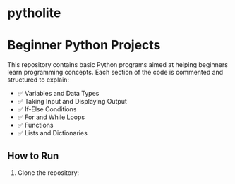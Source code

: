 # pytholite
# Beginner Python Projects

This repository contains basic Python programs aimed at helping beginners learn programming concepts. Each section of the code is commented and structured to explain:

- ✅ Variables and Data Types  
- ✅ Taking Input and Displaying Output  
- ✅ If-Else Conditions  
- ✅ For and While Loops  
- ✅ Functions  
- ✅ Lists and Dictionaries

## How to Run

1. Clone the repository:
